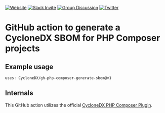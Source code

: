 [![Website](https://img.shields.io/badge/https://-cyclonedx.org-blue.svg)](https://cyclonedx.org/)
[![Slack Invite](https://img.shields.io/badge/Slack-Join-blue?logo=slack&labelColor=393939)](https://cyclonedx.org/slack/invite)
[![Group Discussion](https://img.shields.io/badge/discussion-groups.io-blue.svg)](https://groups.io/g/CycloneDX)
[![Twitter](https://img.shields.io/twitter/url/http/shields.io.svg?style=social&label=Follow)](https://twitter.com/CycloneDX_Spec)

# GitHub action to generate a CycloneDX SBOM for PHP Composer projects

## Example usage

```
uses: CycloneDX/gh-php-composer-generate-sbom@v1
```

## Internals

This GitHub action utilizes the official [CycloneDX PHP Composer Plugin](https://github.com/CycloneDX/cyclonedx-php-composer).
